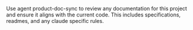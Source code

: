 Use agent product-doc-sync to review any documentation for this project and ensure it aligns with the current code.  This includes specifications, readmes, and any claude specific rules.
